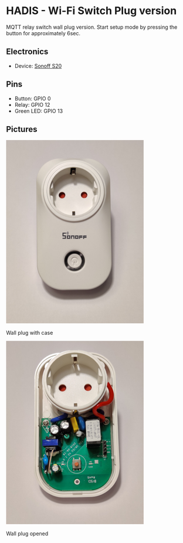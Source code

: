 # HADIS - Wi-Fi Switch Plug version

MQTT relay switch wall plug version.
Start setup mode by pressing the button for approximately 6sec.

## Electronics
* Device: [Sonoff S20](https://sonoff.tech/product/wifi-smart-plugs/s20)

## Pins
* Button: GPIO 0
* Relay: GPIO 12
* Green LED: GPIO 13

## Pictures

<img src="https://github.com/HADIS-Home-Automation/HADIS-Devices/blob/master/HADIS-WifiSwitch-Plug/assets/WifiSwitch-Plug-Front.jpg" height="500"/>

Wall plug with case

<img src="https://github.com/HADIS-Home-Automation/HADIS-Devices/blob/master/HADIS-WifiSwitch-Plug/assets/WifiSwitch-Plug-Inside.jpg" height="500"/>

Wall plug opened
